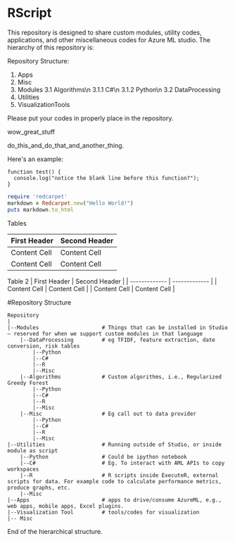 RScript
=======

This repository is designed to share custom modules, utility codes, applications, and other miscellaneous codes for Azure ML studio. The hierarchy of this repository is:

Repository Structure: 
1. Apps
2. Misc
3. Modules
   3.1 Algorithms\n
       3.1.1 C#\n
       3.1.2 Python\n
   3.2 DataProcessing
4. Utilities
5. VisualizationTools


Please put your codes in properly place in the repository.


 
wow_great_stuff

do_this_and_do_that_and_another_thing.



Here's an example:

```
function test() {
  console.log("notice the blank line before this function?");
}
```



```ruby
require 'redcarpet'
markdown = Redcarpet.new("Hello World!")
puts markdown.to_html
```



Tables


First Header  | Second Header
------------- | -------------
Content Cell  | Content Cell
Content Cell  | Content Cell



Table 2
| First Header  | Second Header |
| ------------- | ------------- |
| Content Cell  | Content Cell  |
| Content Cell  | Content Cell  |



#Repository Structure
```
Repository
|
|--Modules                    # Things that can be installed in Studio – reserved for when we support custom modules in that language
    |--DataProcessing         # eg TFIDF, feature extraction, date conversion, risk tables
        |--Python
        |--C#
        |--R
        |--Misc
    |--Algorithms             # Custom algorithms, i.e., Regularized Greedy Forest
        |--Python
        |--C#
        |--R
        |--Misc
    |--Misc                   # Eg call out to data provider
        |--Python
        |--C#
        |--R
        |--Misc
|--Utilities                  # Running outside of Studio, or inside module as script
    |--Python                 # Could be ipython notebook
    |--C#                     # Eg. To interact with AML APIs to copy workspaces
    |--R                      # R scripts inside ExecuteR, external scripts for data. For example code to calculate performance metrics, produce graphs, etc.
    |--Misc
|--Apps                       # apps to drive/consume AzureML, e.g., web apps, mobile apps, Excel plugins.
|--Visualization Tool         # tools/codes for visualization    
|--	Misc 
```

End of the hierarchical structure.
